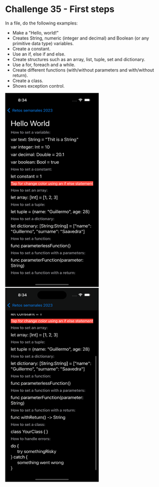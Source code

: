 # Challenge 35 - First steps

In a file, do the following examples:

- Make a "Hello, world!"
- Creates String, numeric (integer and decimal) and Boolean (or any primitive data type) variables.
- Create a constant.
- Use an if, else if and else.
- Create structures such as an array, list, tuple, set and dictionary.
- Use a for, foreach and a while.
- Create different functions (with/without parameters and with/without return).
- Create a class.
- Shows exception control.

<img src="/ChallengesImages/Challenge%2035_1.png" width="300" height="620">

<img src="/ChallengesImages/Challenge%2035_2.png" width="300" height="620">

